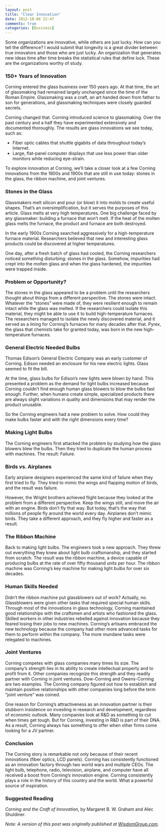 ```yaml
---
layout: post
title: "Clear Innovation"
date: 2012-10-06 22:47
comments: true
categories: [Business]
---
```

Some organizations are innovative, while others are just lucky. How can you tell the difference? I would submit that longevity is a great divider between true innovators and those who are just lucky. An organization that generates new ideas time after time breaks the statistical rules that define luck. These are the organizations worthy of study.

<!-- more -->

### 150+ Years of Innovation
Corning entered the glass business over 150 years ago. At that time, the art of glassmaking had remained largely unchanged since the time of the Roman Empire. Glassmaking was a craft, an art handed down from father to son for generations, and glassmaking techniques were closely guarded secrets.

Corning changed that. Corning introduced science to glassmaking. Over the past century and a half they have experimented extensively and documented thoroughly. The results are glass innovations we see today, such as:

* Fiber optic cables that shuttle gigabits of data throughout today’s Internet.
* Large, flat-panel computer displays that use less power than older monitors while reducing eye-strain.

To explore innovation at Corning, we’ll take a closer look at a few Corning innovations from the 1800s and 1900s that are still in use today: stones in the glass, the ribbon machine, and joint ventures.

### Stones in the Glass
Glassmakers melt silicon and pour (or blow) it into molds to create useful shapes. That’s an oversimplification, but it serves the purposes of this article. Glass melts at very high temperatures. One big challenge faced by any glassmaker: building a furnace that won’t melt. If the heat of the molten glass melts the furnace, the product and furnace are both destroyed.

In the early 1900s Corning searched aggressively for a high-temperature furnace material. Researchers believed that new and interesting glass products could be discovered at higher temperatures.

One day, after a fresh batch of glass had cooled, the Corning researchers noticed something disturbing: stones in the glass. Somehow, impurities had crept into the molten glass and when the glass hardened, the impurities were trapped inside.

### Problem or Opportunity?
The stones in the glass appeared to be a problem until the researchers thought about things from a different perspective. The stones were intact. Whatever the “stones” were made of, they were resilient enough to remain intact while the glass was melted. If the researchers could isolate this material, they might be able to use it to build high-temperature furnaces. The researchers managed to isolate the newly discovered material, and it served as a lining for Corning’s furnaces for many decades after that. Pyrex, the glass that chemists take for granted today, was born in the new high-temperature furnaces.

### General Electric Needed Bulbs
Thomas Edison’s General Electric Company was an early customer of Corning. Edison needed an enclosure for his new electric lights. Glass seemed to fit the bill.

At the time, glass bulbs for Edison’s new lights were blown by hand. This presented a problem as the demand for light bulbs increased because Corning couldn’t find enough human glass blowers to blow the bulbs fast enough. Further, when humans create simple, specialized products there are always slight variations in quality and dimensions that may render the product unusable.

So the Corning engineers had a new problem to solve. How could they make bulbs faster and with the right dimensions every time?

### Making Light Bulbs
The Corning engineers first attacked the problem by studying how the glass blowers blew the bulbs. Then they tried to duplicate the human process with machines. The result: Failure.

### Birds vs. Airplanes
Early airplane designers experienced the same kind of failure when they first tried to fly. They tried to mimic the wings and flapping motion of birds, and the result was failure.

However, the Wright brothers achieved flight because they looked at the problem from a different perspective. Keep the wings still, and move the air with an engine. Birds don’t fly that way. But today, that’s the way that millions of people fly around the world every day. Airplanes don’t mimic birds. They take a different approach, and they fly higher and faster as a result.

### The Ribbon Machine
Back to making light bulbs. The engineers took a new approach. They threw out everything they knew about light bulb craftsmanship, and they started from scratch. The result was the ribbon machine, a device capable of producing bulbs at the rate of over fifty thousand units per hour. The ribbon machine was Corning’s key machine for making light bulbs for over six decades.

### Human Skills Needed
Didn’t the ribbon machine put glassblowers out of work? Actually, no. Glassblowers were given other tasks that required special human skills. Through most of the innovations in glass technology, Corning maintained good relationships with the craftsmen and artists who fashioned the glass. Skilled workers in other industries rebelled against innovation because they feared losing their jobs to new machines. Corning’s artisans embraced the new technology because the company had other more advanced tasks for them to perform within the company. The more mundane tasks were relegated to machines.

### Joint Ventures
Corning competes with glass companies many times its size. The company’s strength lies in its ability to create intellectual property and to profit from it. Other companies recognize this strength and they readily partner with Corning in joint ventures. Dow-Corning and Owens-Corning are two examples. The Corning company figured out how to establish and maintain positive relationships with other companies long before the term “joint venture” was coined.

One reason for Corning’s attractiveness as an innovation partner is their stubborn insistence on investing in research and development, regardless of economic outlook. Many companies look at R&D as something to cut when times get tough. But for Corning, investing in R&D is part of their DNA. As a result, Corning always has something to offer when other firms come looking for a JV partner.

### Conclusion
The Corning story is remarkable not only because of their recent innovations (fiber optics, LCD panels). Corning has consistently functioned as an innovation factory through two world wars and multiple CEOs. The light bulb, telephone, radio, television, airplane, and computer have all received a boost from Corning’s innovation engine. Corning consistently plays a role in the history of this country and the world. What a powerful source of inspiration.

### Suggested Reading
_Corning and the Craft of Innovation_, by Margaret B. W. Graham and Alec Shuldiner.

_Note: A version of this post was originally published at [WisdomGroup.com](http://wisdomgroup.com)._
